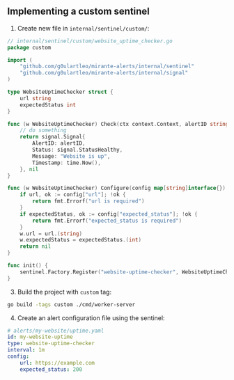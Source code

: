 ## Implementing a custom sentinel

 1. Create new file in `internal/sentinel/custom/`:

```go
// internal/sentinel/custom/website_uptime_checker.go
package custom

import (
    "github.com/g0ulartleo/mirante-alerts/internal/sentinel"
    "github.com/g0ulartleo/mirante-alerts/internal/signal"
)

type WebsiteUptimeChecker struct {
    url string
    expectedStatus int
}

func (w WebsiteUptimeChecker) Check(ctx context.Context, alertID string) (signal.Signal, error) {
    // do something
    return signal.Signal{
        AlertID: alertID,
        Status: signal.StatusHealthy,
        Message: "Website is up",
        Timestamp: time.Now(),
    }, nil
}

func (w WebsiteUptimeChecker) Configure(config map[string]interface{}) error {
    if url, ok := config["url"]; !ok {
        return fmt.Errorf("url is required")
    } 
    if expectedStatus, ok := config["expected_status"]; !ok {
        return fmt.Errorf("expected_status is required")
    }
    w.url = url.(string)
    w.expectedStatus = expectedStatus.(int)
    return nil
}

func init() {
    sentinel.Factory.Register("website-uptime-checker", WebsiteUptimeChecker{})
}
```

3. Build the project with `custom` tag:

```bash
go build -tags custom ./cmd/worker-server
```

4. Create an alert configuration file using the sentinel:

```yaml
# alerts/my-website/uptime.yaml
id: my-website-uptime
type: website-uptime-checker
interval: 1m
config:
    url: https://example.com
    expected_status: 200
```
